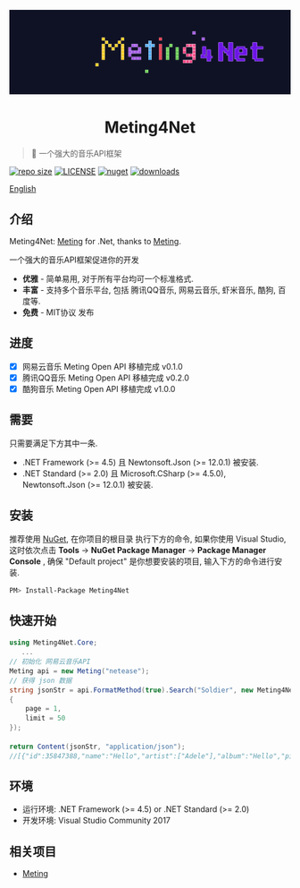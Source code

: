 <p align="center">
<img src="docs/_images/Meting4Net.png" alt="Meting4Net">
</p>
<h1 align="center">Meting4Net</h1>

> :cake: 一个强大的音乐API框架

[![repo size](https://img.shields.io/github/repo-size/yiyungent/Meting4Net.svg?style=flat)]()
[![LICENSE](https://img.shields.io/github/license/yiyungent/Meting4Net.svg?style=flat)](https://mit-license.org/)
[![nuget](https://img.shields.io/nuget/v/Meting4Net.svg?style=flat)](https://www.nuget.org/packages/Meting4Net/)
[![downloads](https://img.shields.io/nuget/dt/Meting4Net.svg?style=flat)](https://www.nuget.org/packages/Meting4Net/)


[English](README_en.md)

## 介绍

Meting4Net: <a href="https://github.com/metowolf/Meting" target="_blank">Meting</a> for .Net, thanks to <a href="https://github.com/metowolf/Meting" target="_blank">Meting</a>.   

一个强大的音乐API框架促进你的开发
 + **优雅** - 简单易用, 对于所有平台均可一个标准格式.
 + **丰富** - 支持多个音乐平台, 包括 腾讯QQ音乐, 网易云音乐, 虾米音乐, 酷狗, 百度等.
 + **免费** - MIT协议 发布
 
## 进度

- [x] 网易云音乐 Meting Open API 移植完成 v0.1.0
- [x] 腾讯QQ音乐 Meting Open API 移植完成 v0.2.0
- [x] 酷狗音乐 Meting Open API 移植完成 v1.0.0

## 需要

只需要满足下方其中一条.

- .NET Framework (>= 4.5) 且 Newtonsoft.Json (>= 12.0.1) 被安装.
- .NET Standard (>= 2.0) 且 Microsoft.CSharp (>= 4.5.0), Newtonsoft.Json (>= 12.0.1) 被安装.

## 安装

推荐使用 [NuGet](https://www.nuget.org/packages/Meting4Net), 在你项目的根目录 执行下方的命令, 如果你使用 Visual Studio, 这时依次点击 **Tools** -> **NuGet Package Manager** -> **Package Manager Console** , 确保 "Default project" 是你想要安装的项目, 输入下方的命令进行安装.

```bash
PM> Install-Package Meting4Net
```

## 快速开始

```csharp
using Meting4Net.Core;
   ...
// 初始化 网易云音乐API
Meting api = new Meting("netease");
// 获得 json 数据
string jsonStr = api.FormatMethod(true).Search("Soldier", new Meting4Net.Core.Models.Standard.Options
{
    page = 1,
    limit = 50
});

return Content(jsonStr, "application/json");
//[{"id":35847388,"name":"Hello","artist":["Adele"],"album":"Hello","pic_id":"1407374890649284","url_id":35847388,"lyric_id":35847388,"source":"netease"},{"id":33211676,"name":"Hello","artist":["OMFG"],"album":"Hello",...
```

## 环境

- 运行环境: .NET Framework (>= 4.5) or .NET Standard (>= 2.0)    
- 开发环境: Visual Studio Community 2017

## 相关项目

 - [Meting](https://github.com/metowolf/Meting)
 
 